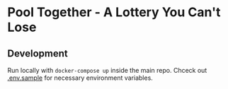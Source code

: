 # Pool Together - A Lottery You Can't Lose

## Development

Run locally with `docker-compose up` inside the main repo. Chceck out [.env.sample](https://github.com/scottrepreneur/pool-together/blob/master/.env.sample) for necessary environment variables.
